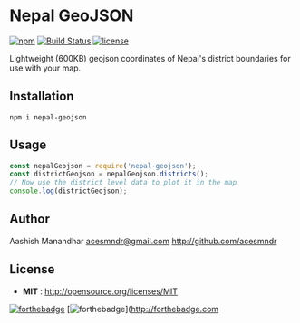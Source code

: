 # Nepal GeoJSON
[![npm](https://img.shields.io/badge/npm-v1.0.0-green.svg)]()
[![Build Status](https://travis-ci.org/Acesmndr/nepal-geojson.svg?branch=master)](https://travis-ci.org/Acesmndr/nepal-geojson)
[![license](https://img.shields.io/npm/l/express.svg)]()

Lightweight (600KB) geojson coordinates of Nepal's district boundaries for use with your map.

## Installation
```shell
npm i nepal-geojson
```

## Usage
```js
const nepalGeojson = require('nepal-geojson');
const districtGeojson = nepalGeojson.districts();
// Now use the district level data to plot it in the map
console.log(districtGeojson);
```

## Author

Aashish Manandhar <acesmndr@gmail.com> http://github.com/acesmndr

## License

 - **MIT** : http://opensource.org/licenses/MIT

[![forthebadge](http://forthebadge.com/images/badges/uses-js.svg)](http://forthebadge.com)
[![forthebadge](http://forthebadge.com/images/badges/built-with-love.svg)](http://forthebadge.com